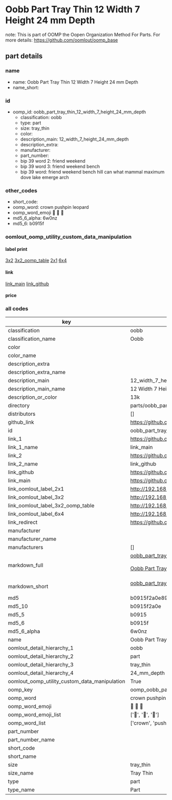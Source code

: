 # Oobb Part Tray Thin 12 Width 7 Height 24 mm Depth  

note: This is part of OOMP the Oopen Organization Method For Parts. For more details: https://github.com/oomlout/oomp_base

##  part details
  







### name
* name: Oobb Part Tray Thin 12 Width 7 Height 24 mm Depth
* name_short: 
### id
* oomp_id: oobb_part_tray_thin_12_width_7_height_24_mm_depth
  * classification: oobb
  * type: part
  * size: tray_thin
  * color: 
  * description_main: 12_width_7_height_24_mm_depth
  * description_extra: 
  * manufacturer: 
  * part_number: 
  * bip 39 word 2: friend weekend
  * bip 39 word 3: friend weekend bench
  * bip 39 word: friend weekend bench hill can what mammal maximum dove lake emerge arch

### other_codes
* short_code: 
* oomp_word: crown pushpin leopard
* oomp_word_emoji :crown: :pushpin: :leopard:
* md5_6_alpha: 6w0nz
* md5_6: b0915f






### oomlout_oomp_utility_custom_data_manipulation
#### label print
[3x2](http://192.168.1.245:1112/?label=oomp%206w0nz)
[3x2_oomp_table](http://192.168.1.108:1112/?label=oomp%206w0nz)
[2x1](http://192.168.1.242:1112/?label=oomp%206w0nz)
[6x4](http://192.168.1.55:1112/?label=oomp%206w0nz)    

#### link

[link_main](https://github.com/oomlout/oomlout_oomp_version_1_messy/tree/main/parts/oobb_part_tray_thin_12_width_7_height_24_mm_depth) [link_github](https://github.com/oomlout/oomlout_oomp_version_1_messy/tree/main/parts/oobb_part_tray_thin_12_width_7_height_24_mm_depth)                             

#### price







### all codes 
| key | value |  
| --- | --- |  
| classification | oobb |  
| classification_name | Oobb |  
| color |  |  
| color_name |  |  
| description_extra |  |  
| description_extra_name |  |  
| description_main | 12_width_7_height_24_mm_depth |  
| description_main_name | 12 Width 7 Height 24 mm Depth |  
| description_or_color | 13k |  
| directory | parts/oobb_part_tray_thin_12_width_7_height_24_mm_depth |  
| distributors | [] |  
| github_link | https://github.com/oomlout/oomlout_oomp_part_src/tree/main/parts/oobb_part_tray_thin_12_width_7_height_24_mm_depth |  
| id | oobb_part_tray_thin_12_width_7_height_24_mm_depth |  
| link_1 | https://github.com/oomlout/oomlout_oomp_version_1_messy/tree/main/parts/oobb_part_tray_thin_12_width_7_height_24_mm_depth |  
| link_1_name | link_main |  
| link_2 | https://github.com/oomlout/oomlout_oomp_version_1_messy/tree/main/parts/oobb_part_tray_thin_12_width_7_height_24_mm_depth |  
| link_2_name | link_github |  
| link_github | https://github.com/oomlout/oomlout_oomp_version_1_messy/tree/main/parts/oobb_part_tray_thin_12_width_7_height_24_mm_depth |  
| link_main | https://github.com/oomlout/oomlout_oomp_version_1_messy/tree/main/parts/oobb_part_tray_thin_12_width_7_height_24_mm_depth |  
| link_oomlout_label_2x1 | http://192.168.1.242:1112/?label=oomp%206w0nz |  
| link_oomlout_label_3x2 | http://192.168.1.245:1112/?label=oomp%206w0nz |  
| link_oomlout_label_3x2_oomp_table | http://192.168.1.108:1112/?label=oomp%206w0nz |  
| link_oomlout_label_6x4 | http://192.168.1.55:1112/?label=oomp%206w0nz |  
| link_redirect | https://github.com/oomlout/oomlout_oomp_version_1_messy/tree/main/parts/oobb_part_tray_thin_12_width_7_height_24_mm_depth |  
| manufacturer |  |  
| manufacturer_name |  |  
| manufacturers | [] |  
| markdown_full | [oobb_part_tray_thin_12_width_7_height_24_mm_depth](none)<br>[](none)<br>[Oobb Part Tray Thin 12 Width 7 Height 24 Mm Depth](none)<br><br> |  
| markdown_short | [oobb_part_tray_thin_12_width_7_height_24_mm_depth](none)<br><br> |  
| md5 | b0915f2a0e8970d7e71076ba2a3e42e7 |  
| md5_10 | b0915f2a0e |  
| md5_5 | b0915 |  
| md5_6 | b0915f |  
| md5_6_alpha | 6w0nz |  
| name | Oobb Part Tray Thin 12 Width 7 Height 24 mm Depth |  
| oomlout_detail_hierarchy_1 | oobb |  
| oomlout_detail_hierarchy_2 | part |  
| oomlout_detail_hierarchy_3 | tray_thin |  
| oomlout_detail_hierarchy_4 | 24_mm_depth |  
| oomlout_oomp_utility_custom_data_manipulation | True |  
| oomp_key | oomp_oobb_part_tray_thin_12_width_7_height_24_mm_depth |  
| oomp_word | crown pushpin leopard |  
| oomp_word_emoji | :crown: :pushpin: :leopard: |  
| oomp_word_emoji_list | [':crown:', ':pushpin:', ':leopard:'] |  
| oomp_word_list | ['crown', 'pushpin', 'leopard'] |  
| part_number |  |  
| part_number_name |  |  
| short_code |  |  
| short_name |  |  
| size | tray_thin |  
| size_name | Tray Thin |  
| type | part |  
| type_name | Part |  
